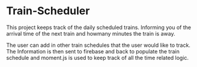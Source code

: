 # Train-Scheduler

This project keeps track of the daily scheduled trains. Informing you of the arrival time of the next train and howmany minutes the train is away. 

The user can add in other train schedules that the user would like to track. The Information is then sent to firebase and back to populate the train schedule and moment.js is used to keep track of all the time related logic.